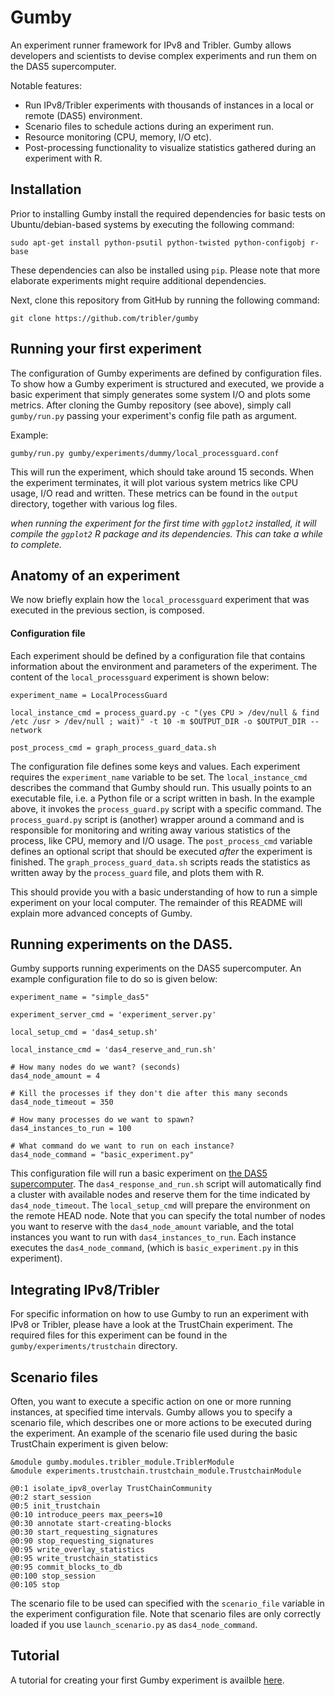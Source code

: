 Gumby
=====

An experiment runner framework for IPv8 and Tribler.
Gumby allows developers and scientists to devise complex experiments and run them on the DAS5 supercomputer.

Notable features:
- Run IPv8/Tribler experiments with thousands of instances in a local or remote (DAS5) environment.
- Scenario files to schedule actions during an experiment run.
- Resource monitoring (CPU, memory, I/O etc).
- Post-processing functionality to visualize statistics gathered during an experiment with R.

## Installation
Prior to installing Gumby install the required dependencies for basic tests on Ubuntu/debian-based systems by executing the following command:
```
sudo apt-get install python-psutil python-twisted python-configobj r-base
```

These dependencies can also be installed using `pip`.
Please note that more elaborate experiments might require additional dependencies.

Next, clone this repository from GitHub by running the following command:

```
git clone https://github.com/tribler/gumby
```

## Running your first experiment

The configuration of Gumby experiments are defined by configuration files.
To show how a Gumby experiment is structured and executed, we provide a basic experiment that simply generates some system I/O and plots some metrics.
After cloning the Gumby repository (see above), simply call `gumby/run.py` passing your experiment's config file path as argument.

Example:

```
gumby/run.py gumby/experiments/dummy/local_processguard.conf
```

This will run the experiment, which should take around 15 seconds.
When the experiment terminates, it will plot various system metrics like CPU usage, I/O read and written.
These metrics can be found in the `output` directory, together with various log files.

_when running the experiment for the first time with `ggplot2` installed, it will compile the `ggplot2` R package and its dependencies.
This can take a while to complete._

## Anatomy of an experiment

We now briefly explain how the `local_processguard` experiment that was executed in the previous section, is composed.

#### Configuration file

Each experiment should be defined by a configuration file that contains information about the environment and parameters of the experiment.
The content of the `local_processguard` experiment is shown below:

```
experiment_name = LocalProcessGuard

local_instance_cmd = process_guard.py -c "(yes CPU > /dev/null & find /etc /usr > /dev/null ; wait)" -t 10 -m $OUTPUT_DIR -o $OUTPUT_DIR --network

post_process_cmd = graph_process_guard_data.sh
```

The configuration file defines some keys and values.
Each experiment requires the `experiment_name` variable to be set.
The `local_instance_cmd` describes the command that Gumby should run.
This usually points to an executable file, i.e. a Python file or a script written in bash.
In the example above, it invokes the `process_guard.py` script with a specific command.
The `process_guard.py` script is (another) wrapper around a command and is responsible for monitoring and writing away various statistics of the process, like CPU, memory and I/O usage.
The `post_process_cmd` variable defines an optional script that should be executed *after* the experiment is finished.
The `graph_process_guard_data.sh` scripts reads the statistics as written away by the `process_guard` file, and plots them with R.

This should provide you with a basic understanding of how to run a simple experiment on your local computer.
The remainder of this README will explain more advanced concepts of Gumby.

## Running experiments on the DAS5.

Gumby supports running experiments on the DAS5 supercomputer.
An example configuration file to do so is given below:

```
experiment_name = "simple_das5"

experiment_server_cmd = 'experiment_server.py'

local_setup_cmd = 'das4_setup.sh'

local_instance_cmd = 'das4_reserve_and_run.sh'

# How many nodes do we want? (seconds)
das4_node_amount = 4

# Kill the processes if they don't die after this many seconds
das4_node_timeout = 350

# How many processes do we want to spawn?
das4_instances_to_run = 100

# What command do we want to run on each instance?
das4_node_command = "basic_experiment.py"
```

This configuration file will run a basic experiment on [the DAS5 supercomputer](https://www.cs.vu.nl/das5).
The `das4_response_and_run.sh` script will automatically find a cluster with available nodes and reserve them for the time indicated by `das4_node_timeout`.
The `local_setup_cmd` will prepare the environment on the remote HEAD node.
Note that you can specify the total number of nodes you want to reserve with the `das4_node_amount` variable, and the total instances you want to run with `das4_instances_to_run`.
Each instance executes the `das4_node_command`, (which is `basic_experiment.py` in this experiment).

## Integrating IPv8/Tribler

For specific information on how to use Gumby to run an experiment with IPv8 or Tribler, please have a look at the TrustChain experiment.
The required files for this experiment can be found in the `gumby/experiments/trustchain` directory.

## Scenario files

Often, you want to execute a specific action on one or more running instances, at specified time intervals.
Gumby allows you to specify a scenario file, which describes one or more actions to be executed during the experiment.
An example of the scenario file used during the basic TrustChain experiment is given below:

```
&module gumby.modules.tribler_module.TriblerModule
&module experiments.trustchain.trustchain_module.TrustchainModule

@0:1 isolate_ipv8_overlay TrustChainCommunity
@0:2 start_session
@0:5 init_trustchain
@0:10 introduce_peers max_peers=10
@0:30 annotate start-creating-blocks
@0:30 start_requesting_signatures
@0:90 stop_requesting_signatures
@0:95 write_overlay_statistics
@0:95 write_trustchain_statistics
@0:95 commit_blocks_to_db
@0:100 stop_session
@0:105 stop
```

The scenario file to be used can specified with the `scenario_file` variable in the experiment configuration file.
Note that scenario files are only correctly loaded if you use `launch_scenario.py` as `das4_node_command`.

## Tutorial
A tutorial for creating your first Gumby experiment is availble [here](docs/hello_world.rst).
